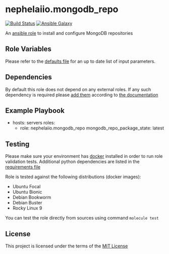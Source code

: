 # nephelaiio.mongodb_repo

[![Build Status](https://github.com/nephelaiio/ansible-role-mongodb-repo/actions/workflows/molecule.yml/badge.svg)](https://github.com/nephelaiio/ansible-role-mongodb-repo/actions/workflows/molecule.yml)
[![Ansible Galaxy](http://img.shields.io/badge/ansible--galaxy-nephelaiio.mongodb-repo.vim-blue.svg)](https://galaxy.ansible.com/nephelaiio/mongodb-repo/)

An [ansible role](https://galaxy.ansible.com/nephelaiio/mongodb_repo) to install and configure MongoDB repositories

## Role Variables

Please refer to the [defaults file](/defaults/main.yml) for an up to date list of input parameters.

## Dependencies

By default this role does not depend on any external roles. If any such dependency is required please [add them](/meta/main.yml) according to [the documentation](http://docs.ansible.com/ansible/playbooks_roles.html#role-dependencies)

## Example Playbook

- hosts: servers
  roles:
     - role: nephelaiio.mongodb_repo
       mongodb_repo_package_state: latest

## Testing

Please make sure your environment has [docker](https://www.docker.com) installed in order to run role validation tests. Additional python dependencies are listed in the [requirements file](https://github.com/nephelaiio/ansible-role-requirements/blob/master/requirements.txt)

Role is tested against the following distributions (docker images):

  * Ubuntu Focal
  * Ubuntu Bionic
  * Debian Bookworm
  * Debian Buster
  * Rocky Linux 9

You can test the role directly from sources using command ` molecule test `

## License

This project is licensed under the terms of the [MIT License](/LICENSE)
